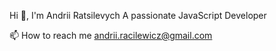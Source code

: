 Hi 👋, I'm Andrii Ratsilevych
A passionate JavaScript Developer 


📫 How to reach me andrii.racilewicz@gmail.com

